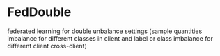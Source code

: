 # FedDouble
federated learning for double unbalance settings (sample quantities imbalance for different classes in client and label or class imbalance for different client cross-client)
